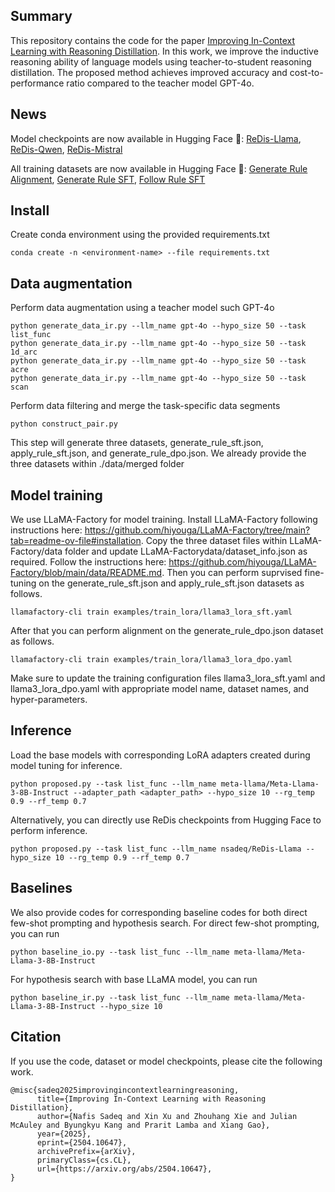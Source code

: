 ## Summary

This repository contains the code for the paper [Improving In-Context Learning with Reasoning Distillation](https://arxiv.org/abs/2504.10647). In this work, we improve the inductive reasoning ability of language models using teacher-to-student reasoning distillation. The proposed method achieves improved accuracy and cost-to-performance ratio compared to the teacher model GPT-4o.

## News

Model checkpoints are now available in Hugging Face 🤗: [ReDis-Llama](https://huggingface.co/nsadeq/ReDis-Llama), [ReDis-Qwen](https://huggingface.co/nsadeq/ReDis-Qwen), [ReDis-Mistral](https://huggingface.co/nsadeq/ReDis-Mistral)

All training datasets are now available in Hugging Face 🤗: [Generate Rule Alignment](https://huggingface.co/datasets/nsadeq/redis_generate_rule_alignment), [Generate Rule SFT](https://huggingface.co/datasets/nsadeq/redis_generate_rule_sft), [Follow Rule SFT](https://huggingface.co/datasets/nsadeq/redis_follow_rule_sft)

## Install

Create conda environment using the provided requirements.txt

```
conda create -n <environment-name> --file requirements.txt
```


## Data augmentation

Perform data augmentation using a teacher model such GPT-4o

```
python generate_data_ir.py --llm_name gpt-4o --hypo_size 50 --task list_func
python generate_data_ir.py --llm_name gpt-4o --hypo_size 50 --task 1d_arc
python generate_data_ir.py --llm_name gpt-4o --hypo_size 50 --task acre
python generate_data_ir.py --llm_name gpt-4o --hypo_size 50 --task scan
```

Perform data filtering and merge the task-specific data segments

```
python construct_pair.py
```

This step will generate three datasets, generate_rule_sft.json, apply_rule_sft.json, and generate_rule_dpo.json. We already provide the three datasets within ./data/merged folder

## Model training

We use LLaMA-Factory for model training. Install LLaMA-Factory following instructions here: https://github.com/hiyouga/LLaMA-Factory/tree/main?tab=readme-ov-file#installation. Copy the three dataset files within LLaMA-Factory/data folder and update LLaMA-Factorydata/dataset_info.json as required. Follow the instructions here: https://github.com/hiyouga/LLaMA-Factory/blob/main/data/README.md. Then you can perform suprvised fine-tuning on the generate_rule_sft.json and apply_rule_sft.json datasets as follows. 

```  
llamafactory-cli train examples/train_lora/llama3_lora_sft.yaml
```

After that you can perform alignment on the generate_rule_dpo.json dataset as follows.

```
llamafactory-cli train examples/train_lora/llama3_lora_dpo.yaml
```

Make sure to update the training configuration files llama3_lora_sft.yaml and llama3_lora_dpo.yaml with appropriate model name, dataset names, and hyper-parameters.

## Inference

Load the base models with corresponding LoRA adapters created during model tuning for inference.

```
python proposed.py --task list_func --llm_name meta-llama/Meta-Llama-3-8B-Instruct --adapter_path <adapter_path> --hypo_size 10 --rg_temp 0.9 --rf_temp 0.7
```

Alternatively, you can directly use ReDis checkpoints from Hugging Face to perform inference.
```
python proposed.py --task list_func --llm_name nsadeq/ReDis-Llama --hypo_size 10 --rg_temp 0.9 --rf_temp 0.7
```

## Baselines
We also provide codes for corresponding baseline codes for both direct few-shot prompting and hypothesis search. For direct few-shot prompting, you can run

```
python baseline_io.py --task list_func --llm_name meta-llama/Meta-Llama-3-8B-Instruct
```

For hypothesis search with base LLaMA model, you can run

```
python baseline_ir.py --task list_func --llm_name meta-llama/Meta-Llama-3-8B-Instruct --hypo_size 10
```

## Citation

If you use the code, dataset or model checkpoints, please cite the following work.

```
@misc{sadeq2025improvingincontextlearningreasoning,
      title={Improving In-Context Learning with Reasoning Distillation}, 
      author={Nafis Sadeq and Xin Xu and Zhouhang Xie and Julian McAuley and Byungkyu Kang and Prarit Lamba and Xiang Gao},
      year={2025},
      eprint={2504.10647},
      archivePrefix={arXiv},
      primaryClass={cs.CL},
      url={https://arxiv.org/abs/2504.10647}, 
}
```

